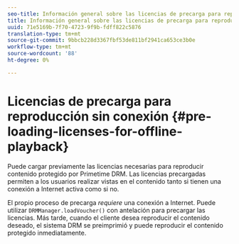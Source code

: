 ```yaml
---
seo-title: Información general sobre las licencias de precarga para reproducción sin conexión
title: Información general sobre las licencias de precarga para reproducción sin conexión
uuid: 71e5169b-7f70-4723-9f9b-fdff822c5876
translation-type: tm+mt
source-git-commit: 9bbcb228d3367fbf53de811bf2941ca653ce3b0e
workflow-type: tm+mt
source-wordcount: '88'
ht-degree: 0%

---
```



# Licencias de precarga para reproducción sin conexión {#pre-loading-licenses-for-offline-playback}

Puede cargar previamente las licencias necesarias para reproducir contenido protegido por Primetime DRM. Las licencias precargadas permiten a los usuarios realizar vistas en el contenido tanto si tienen una conexión a Internet activa como si no.

El propio proceso de precarga *requiere* una conexión a Internet. Puede utilizar `DRMManager.loadVoucher()` con antelación para precargar las licencias. Más tarde, cuando el cliente desea reproducir el contenido deseado, el sistema DRM se preimprimió y puede reproducir el contenido protegido inmediatamente.
